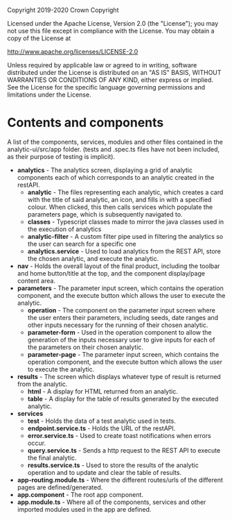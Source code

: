 Copyright 2019-2020 Crown Copyright

Licensed under the Apache License, Version 2.0 (the "License");
you may not use this file except in compliance with the License.
You may obtain a copy of the License at

http://www.apache.org/licenses/LICENSE-2.0

Unless required by applicable law or agreed to in writing, software
distributed under the License is distributed on an "AS IS" BASIS,
WITHOUT WARRANTIES OR CONDITIONS OF ANY KIND, either express or implied.
See the License for the specific language governing permissions and
limitations under the License.

# Contents and components

A list of the components, services, modules and other files contained in the
analytic-ui/src/app folder. (tests and .spec.ts files have not been included, as their purpose of testing is implicit).


- **analytics** - The analytics screen, displaying a grid of analytic components each of which corresponds to an analytic created in the restAPI.
  - **analytic** - The files representing each analytic, which creates a card with the title of said analytic, an icon, and fills in with a specified colour. When clicked, this then calls services which populate the parameters page, which is subsequently navigated to.
  - **classes** - Typescript classes made to mirror the java classes used in the execution of analytics
  - **analytic-filter** - A custom filter pipe used in filtering the analytics so the user can search for a specific one
  - **analytics.service** - Used to load analytics from the REST API, store the chosen analytic, and execute the analytic.
- **nav** - Holds the overall layout of the final product, including the toolbar and home button/title at the top, and the component display/page content area.
- **parameters** - The parameter input screen, which contains the operation component, and the execute button which allows the user to execute the analytic.
  - **operation** - The component on the parameter input screen where the user enters their parameters, including seeds, date ranges and other inputs necessary for the running of their chosen analytic.
  - **parameter-form** - Used in the operation component to allow the generation of the inputs necessary user to give inputs for each of the parameters on their chosen analytic.
  - **parameter-page** - The parameter input screen, which contains the operation component, and the execute button which allows the user to execute the analytic.
- **results** - The screen which displays whatever type of result is returned from the analytic.
  - **html** - A display for HTML returned from an analytic.
  - **table** - A display for the table of results generated by the executed analytic.
- **services**
  - **test** - Holds the data of a test analytic used in tests.
  - **endpoint.service.ts** - Holds the URL of the restAPI.
  - **error.service.ts** - Used to create toast notifications when errors occur.
  - **query.service.ts** - Sends a http request to the REST API to execute the final analytic.
  - **results.service.ts** - Used to store the results of the analytic operation and to update and clear the table of results.
- **app-routing.module.ts** - Where the different routes/urls of the different pages are defined/generated.
- **app.component** - The root app component.
- **app.module.ts** - Where all of the components, services and other imported modules used in the app are defined.
